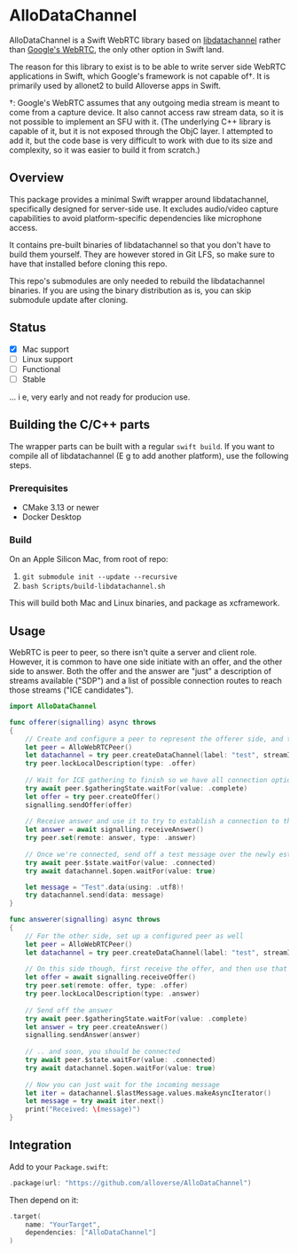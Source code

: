 # AlloDataChannel

AlloDataChannel is a Swift WebRTC library based on [libdatachannel](https://github.com/paullouisageneau/libdatachannel) 
rather than [Google's WebRTC](https://webrtc.googlesource.com/src/+/refs/heads/main/docs/native-code), 
the only other option in Swift land.

The reason for this library to exist is to be able to write server side WebRTC applications in Swift, 
which Google's framework is not capable of†. It is primarily used by allonet2 to build Alloverse apps in Swift.

†: Google's WebRTC assumes that any outgoing media stream is meant to come from a capture device. It also cannot 
   access raw stream data, so it is not possible to implement an SFU with it. (The underlying C++ library is capable 
   of it, but it is not exposed through the ObjC layer. I attempted to add it, but the code base is very difficult 
   to work with due to its size and complexity, so it was easier to build it from scratch.)

## Overview

This package provides a minimal Swift wrapper around libdatachannel, specifically designed for server-side use. 
It excludes audio/video capture capabilities to avoid platform-specific dependencies like microphone access.

It contains pre-built binaries of libdatachannel so that you don't have to build them yourself. They are however 
stored in Git LFS, so make sure to have that installed before cloning this repo.

This repo's submodules are only needed to rebuild the libdatachannel binaries. If you are using the binary 
distribution as is, you can skip submodule update after cloning.

## Status

- [x] Mac support
- [ ] Linux support
- [ ] Functional
- [ ] Stable

... i e, very early and not ready for producion use.

## Building the C/C++ parts

The wrapper parts can be built with a regular `swift build`. If you want to compile all of libdatachannel 
(E g to add another platform), use the following steps.

### Prerequisites

* CMake 3.13 or newer
* Docker Desktop

### Build

On an Apple Silicon Mac, from root of repo:

1. `git submodule init --update --recursive`
2. `bash Scripts/build-libdatachannel.sh`

This will build both Mac and Linux binaries, and package as xcframework.

## Usage

WebRTC is peer to peer, so there isn't quite a server and client role. However, it is common to have one side initiate with an offer, and the other side to answer. Both the offer and the answer are "just" a description of streams available ("SDP") and a list of possible connection routes to reach those streams ("ICE candidates").

```swift
import AlloDataChannel

func offerer(signalling) async throws
{
    // Create and configure a peer to represent the offerer side, and then lock configuration.
    let peer = AlloWebRTCPeer()
    let datachannel = try peer.createDataChannel(label: "test", streamId: 1, negotiated: true)
    try peer.lockLocalDescription(type: .offer)
    
    // Wait for ICE gathering to finish so we have all connection options available, and then send off an offer to the answerer side (over websockets or some other signalling transport)
    try await peer.$gatheringState.waitFor(value: .complete)
    let offer = try peer.createOffer()
    signalling.sendOffer(offer)
    
    // Receive answer and use it to try to establish a connection to the other peer
    let answer = await signalling.receiveAnswer()
    try peer.set(remote: answer, type: .answer)
    
    // Once we're connected, send off a test message over the newly established data channel!
    try await peer.$state.waitFor(value: .connected)
    try await datachannel.$open.waitFor(value: true)

    let message = "Test".data(using: .utf8)!
    try datachannel.send(data: message)
}

func answerer(signalling) async throws
{
    // For the other side, set up a configured peer as well
    let peer = AlloWebRTCPeer()
    let datachannel = try peer.createDataChannel(label: "test", streamId: 1, negotiated: true)
    
    // On this side though, first receive the offer, and then use that to generate an answer
    let offer = await signalling.receiveOffer()
    try peer.set(remote: offer, type: .offer)
    try peer.lockLocalDescription(type: .answer)
    
    // Send off the answer
    try await peer.$gatheringState.waitFor(value: .complete)
    let answer = try peer.createAnswer()
    signalling.sendAnswer(answer)
    
    // .. and soon, you should be connected
    try await peer.$state.waitFor(value: .connected)
    try await datachannel.$open.waitFor(value: true)
    
    // Now you can just wait for the incoming message
    let iter = datachannel.$lastMessage.values.makeAsyncIterator()
    let message = try await iter.next()
    print("Received: \(message)")
}

```

## Integration

Add to your `Package.swift`:

```swift
.package(url: "https://github.com/alloverse/AlloDataChannel")
```

Then depend on it:

```swift
.target(
    name: "YourTarget",
    dependencies: ["AlloDataChannel"]
)
```
